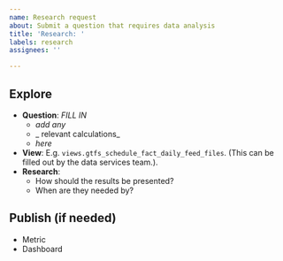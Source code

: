 ```yaml
---
name: Research request
about: Submit a question that requires data analysis
title: 'Research: '
labels: research
assignees: ''

---
```


## Explore

* **Question**: _FILL IN_
  - _add any_
  - _ relevant calculations_
  - _here_
* **View**: E.g. `views.gtfs_schedule_fact_daily_feed_files`. (This can be filled out by the data services team.).
* **Research**: 
  - How should the results be presented?
  - When are they needed by?

## Publish (if needed)

* Metric
* Dashboard
